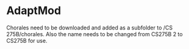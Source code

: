# AdaptMod

Chorales need to be downloaded and added as a subfolder to /CS 275B/chorales. Also the name needs to be changed from CS275B 2 to CS275B for use.
